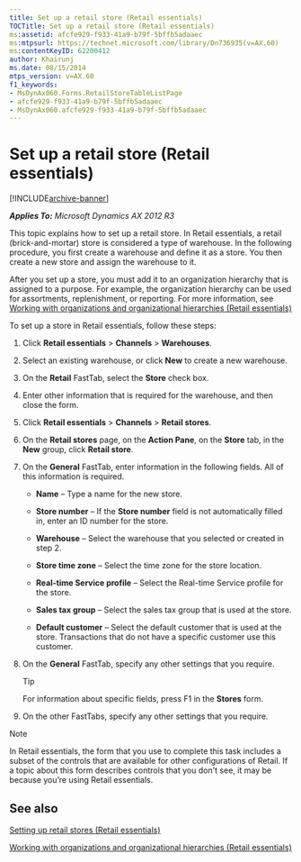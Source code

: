 ```yaml
---
title: Set up a retail store (Retail essentials)
TOCTitle: Set up a retail store (Retail essentials)
ms:assetid: afcfe929-f933-41a9-b79f-5bffb5adaaec
ms:mtpsurl: https://technet.microsoft.com/library/Dn736935(v=AX.60)
ms:contentKeyID: 62200412
author: Khairunj
ms.date: 08/15/2014
mtps_version: v=AX.60
f1_keywords:
- MsDynAx060.Forms.RetailStoreTableListPage
- afcfe929-f933-41a9-b79f-5bffb5adaaec
- MsDynAx060.afcfe929-f933-41a9-b79f-5bffb5adaaec
---
```


# Set up a retail store (Retail essentials) 


[!INCLUDE[archive-banner](includes/archive-banner.md)]


_**Applies To:** Microsoft Dynamics AX 2012 R3_

This topic explains how to set up a retail store. In Retail essentials, a retail (brick-and-mortar) store is considered a type of warehouse. In the following procedure, you first create a warehouse and define it as a store. You then create a new store and assign the warehouse to it.

After you set up a store, you must add it to an organization hierarchy that is assigned to a purpose. For example, the organization hierarchy can be used for assortments, replenishment, or reporting. For more information, see [Working with organizations and organizational hierarchies (Retail essentials)](working-with-organizations-and-organizational-hierarchies-retail-essentials.md)

To set up a store in Retail essentials, follow these steps:

1.  Click **Retail essentials** \> **Channels** \> **Warehouses**.

2.  Select an existing warehouse, or click **New** to create a new warehouse.

3.  On the **Retail** FastTab, select the **Store** check box.

4.  Enter other information that is required for the warehouse, and then close the form.

5.  Click **Retail essentials** \> **Channels** \> **Retail stores**.

6.  On the **Retail stores** page, on the **Action Pane**, on the **Store** tab, in the **New** group, click **Retail store**.

7.  On the **General** FastTab, enter information in the following fields. All of this information is required.
    
      - **Name** – Type a name for the new store.
    
      - **Store number** – If the **Store number** field is not automatically filled in, enter an ID number for the store.
    
      - **Warehouse** – Select the warehouse that you selected or created in step 2.
    
      - **Store time zone** – Select the time zone for the store location.
    
      - **Real-time Service profile** – Select the Real-time Service profile for the store.
    
      - **Sales tax group** – Select the sales tax group that is used at the store.
    
      - **Default customer** – Select the default customer that is used at the store. Transactions that do not have a specific customer use this customer.

8.  On the **General** FastTab, specify any other settings that you require.
    

    > [!TIP]
    > <P>For information about specific fields, press F1 in the <STRONG>Stores</STRONG> form.</P>



9.  On the other FastTabs, specify any other settings that you require.


> [!NOTE]
> <P>In Retail essentials, the form that you use to complete this task includes a subset of the controls that are available for other configurations of Retail. If a topic about this form describes controls that you don't see, it may be because you’re using Retail essentials.</P>



## See also

[Setting up retail stores (Retail essentials)](setting-up-retail-stores-retail-essentials.md)

[Working with organizations and organizational hierarchies (Retail essentials)](working-with-organizations-and-organizational-hierarchies-retail-essentials.md)

  


